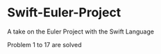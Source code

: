 Swift-Euler-Project
===================

A take on the Euler Project with the Swift Language


Problem 1 to 17 are solved
